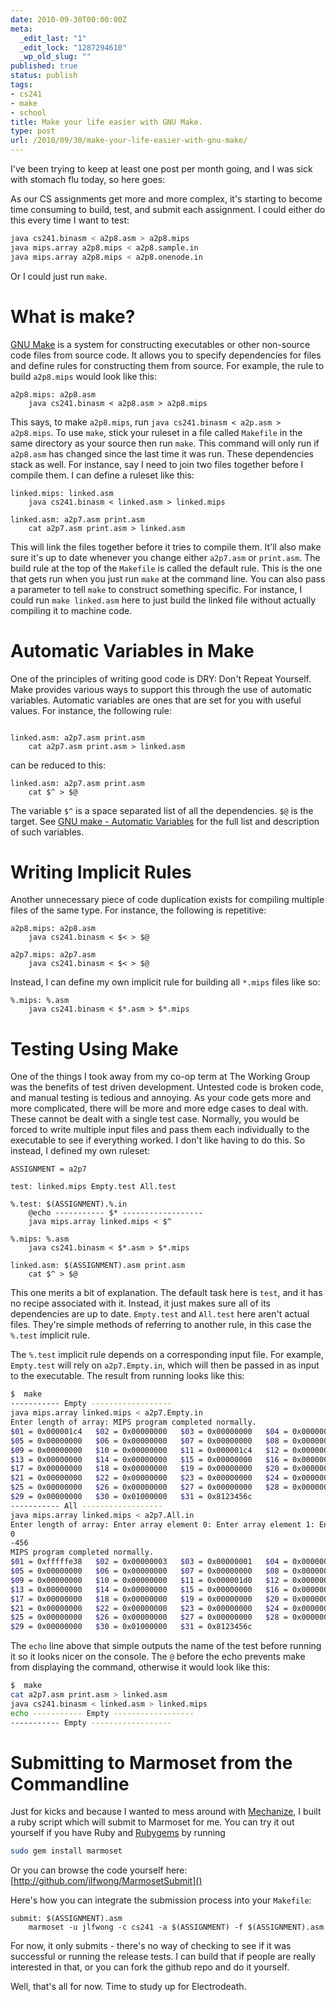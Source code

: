 ```yaml
---
date: 2010-09-30T00:00:00Z
meta:
  _edit_last: "1"
  _edit_lock: "1287294610"
  _wp_old_slug: ""
published: true
status: publish
tags:
- cs241
- make
- school
title: Make your life easier with GNU Make.
type: post
url: /2010/09/30/make-your-life-easier-with-gnu-make/
---
```


I've been trying to keep at least one post per month going, and I was sick with stomach flu today, so here goes:

As our CS assignments get more and more complex, it's starting to become time consuming to build, test, and submit each assignment. I could either do this every time I want to test:

```bash
java cs241.binasm < a2p8.asm > a2p8.mips
java mips.array a2p8.mips < a2p8.sample.in
java mips.array a2p8.mips < a2p8.onenode.in
```

Or I could just run `make`.

What is make?
=========

[GNU Make](http://www.gnu.org/software/make/) is a system for constructing executables or other non-source code files from source code. It allows you to specify dependencies for files and define rules for constructing them from source. For example, the rule to build `a2p8.mips` would look like this:

```make
a2p8.mips: a2p8.asm
    java cs241.binasm < a2p8.asm > a2p8.mips
```

This says, to make `a2p8.mips`, run `java cs241.binasm < a2p.asm > a2p8.mips`. To use `make`, stick your ruleset in a file called `Makefile` in the same directory as your source then run `make`. This command will only run if `a2p8.asm` has changed since the last time it was run. These dependencies stack as well. For instance, say I need to join two files together before I compile them. I can define a ruleset like this:

```make
linked.mips: linked.asm
    java cs241.binasm < linked.asm > linked.mips

linked.asm: a2p7.asm print.asm
    cat a2p7.asm print.asm > linked.asm
```

This will link the files together before it tries to compile them. It'll also make sure it's up to date whenever you change either `a2p7.asm` or `print.asm`. The build rule at the top of the `Makefile` is called the default rule. This is the one that gets run when you just run `make` at the command line. You can also pass a parameter to tell `make` to construct something specific. For instance, I could run `make linked.asm` here to just build the linked file without actually compiling it to machine code.

Automatic Variables in Make
=================
One of the principles of writing good code is DRY: Don't Repeat Yourself. Make provides various ways to support this through the use of automatic variables. Automatic variables are ones that are set for you with useful values. For instance, the following rule:

```make

linked.asm: a2p7.asm print.asm
    cat a2p7.asm print.asm > linked.asm
```

can be reduced to this:

```make
linked.asm: a2p7.asm print.asm
    cat $^ > $@
```

The variable `$^` is a space separated list of all the dependencies. `$@` is the target. See [GNU make - Automatic Variables](http://www.gnu.org/software/make/manual/make.html#Automatic-Variables) for the full list and description of such variables.

Writing Implicit Rules
=============
Another unnecessary piece of code duplication exists for compiling multiple files of the same type. For instance, the following is repetitive: 

```make
a2p8.mips: a2p8.asm
    java cs241.binasm < $< > $@

a2p7.mips: a2p7.asm
    java cs241.binasm < $< > $@
```

Instead, I can define my own implicit rule for building all `*.mips` files like so:

```make
%.mips: %.asm
    java cs241.binasm < $*.asm > $*.mips
```

Testing Using Make
============
One of the things I took away from my co-op term at The Working Group was the benefits of test driven development. Untested code is broken code, and manual testing is tedious and annoying. As your code gets more and more complicated, there will be more and more edge cases to deal with. These cannot be dealt with a single test case. Normally, you would be forced to write multiple input files and pass them each individually to the executable to see if everything worked. I don't like having to do this. So instead, I defined my own ruleset:

```make
ASSIGNMENT = a2p7

test: linked.mips Empty.test All.test

%.test: $(ASSIGNMENT).%.in
    @echo ----------- $* ------------------
    java mips.array linked.mips < $^

%.mips: %.asm
    java cs241.binasm < $*.asm > $*.mips

linked.asm: $(ASSIGNMENT).asm print.asm
    cat $^ > $@
```

This one merits a bit of explanation. The default task here is `test`, and it has no recipe associated with it. Instead, it just makes sure all of its dependencies are up to date. `Empty.test` and `All.test` here aren't actual files. They're simple methods of referring to another rule, in this case the `%.test` implicit rule.

The `%.test` implicit rule depends on a corresponding input file. For example, `Empty.test` will rely on `a2p7.Empty.in`, which will then be passed in as input to the executable. The result from running looks like this:

```bash
$  make
----------- Empty ------------------
java mips.array linked.mips < a2p7.Empty.in
Enter length of array: MIPS program completed normally.
$01 = 0x000001c4   $02 = 0x00000000   $03 = 0x00000000   $04 = 0x00000000   
$05 = 0x00000000   $06 = 0x00000000   $07 = 0x00000000   $08 = 0x00000000   
$09 = 0x00000000   $10 = 0x00000000   $11 = 0x000001c4   $12 = 0x00000000   
$13 = 0x00000000   $14 = 0x00000000   $15 = 0x00000000   $16 = 0x00000000   
$17 = 0x00000000   $18 = 0x00000000   $19 = 0x00000000   $20 = 0x00000000   
$21 = 0x00000000   $22 = 0x00000000   $23 = 0x00000000   $24 = 0x00000000   
$25 = 0x00000000   $26 = 0x00000000   $27 = 0x00000000   $28 = 0x00000000   
$29 = 0x00000000   $30 = 0x01000000   $31 = 0x8123456c   
----------- All ------------------
java mips.array linked.mips < a2p7.All.in
Enter length of array: Enter array element 0: Enter array element 1: Enter array element 2: 123
0
-456
MIPS program completed normally.
$01 = 0xfffffe38   $02 = 0x00000003   $03 = 0x00000001   $04 = 0x00000000   
$05 = 0x00000000   $06 = 0x00000000   $07 = 0x00000000   $08 = 0x00000000   
$09 = 0x00000000   $10 = 0x00000000   $11 = 0x000001d0   $12 = 0x00000000   
$13 = 0x00000000   $14 = 0x00000000   $15 = 0x00000000   $16 = 0x00000000   
$17 = 0x00000000   $18 = 0x00000000   $19 = 0x00000000   $20 = 0x00000000   
$21 = 0x00000000   $22 = 0x00000000   $23 = 0x00000000   $24 = 0x00000000   
$25 = 0x00000000   $26 = 0x00000000   $27 = 0x00000000   $28 = 0x00000000   
$29 = 0x00000000   $30 = 0x01000000   $31 = 0x8123456c
```

The `echo` line above that simple outputs the name of the test before running it so it looks nicer on the console. The `@` before the echo prevents make from displaying the command, otherwise it would look like this:

```bash
$  make
cat a2p7.asm print.asm > linked.asm
java cs241.binasm < linked.asm > linked.mips
echo ----------- Empty ------------------
----------- Empty ------------------
```

Submitting to Marmoset from the Commandline
=============================
Just for kicks and because I wanted to mess around with [Mechanize](http://github.com/tenderlove/mechanize), I built a ruby script which will submit to Marmoset for me. You can try it out yourself if you have Ruby and [Rubygems](https://rubygems.org/) by running

```bash
sudo gem install marmoset
```

Or you can browse the code yourself here: [http://github.com/jlfwong/MarmosetSubmit]()

Here's how you can integrate the submission process into your `Makefile`:

```make
submit: $(ASSIGNMENT).asm
    marmoset -u jlfwong -c cs241 -a $(ASSIGNMENT) -f $(ASSIGNMENT).asm
```

For now, it only submits - there's no way of checking to see if it was successful or running the release tests. I can build that if people are really interested in that, or you can fork the github repo and do it yourself.

Well, that's all for now. Time to study up for Electrodeath.
